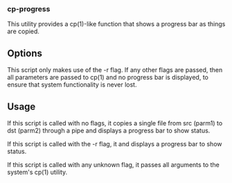 ### cp-progress ###

This utility provides a cp(1)-like function that shows a progress bar as things are copied.

## Options ##

This script only makes use of the -r flag. If any other flags are passed, then all parameters are passed to cp(1) and no progress bar is displayed, to ensure that system functionality is never lost.

## Usage ##

If this script is called with no flags, it copies a single file from src (parm1) to dst (parm2) through a pipe and displays a progress bar to show status.

If this script is called with the -r flag, it <something> and displays a progress bar to show status.

If this script is called with any unknown flag, it passes all arguments to the system's cp(1) utility.

